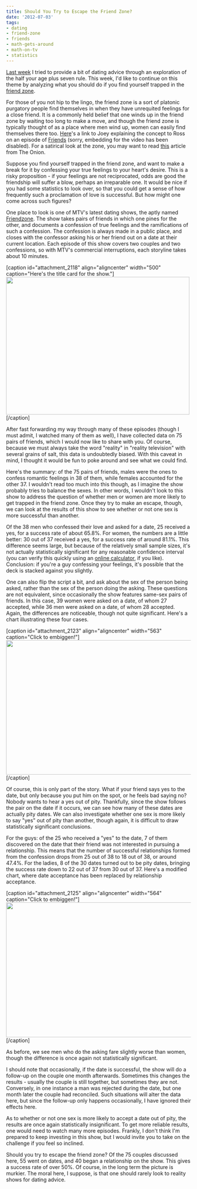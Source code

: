 ```yaml
---
title: Should You Try to Escape the Friend Zone?
date: '2012-07-03'
tags:
- dating
- friend-zone
- friends
- math-gets-around
- math-on-tv
- statistics
---
```


<a href="http://www.mathgoespop.com/2012/06/a-rule-for-summer-lovin.html">Last week</a> I tried to provide a bit of dating advice through an exploration of the half your age plus seven rule.  This week, I'd like to continue on this theme by analyzing what you should do if you find yourself trapped in the <a href="http://en.wikipedia.org/wiki/Friend_zone">friend zone</a>.

For those of you not hip to the lingo, the friend zone is a sort of platonic purgatory people find themselves in when they have unrequited feelings for a close friend.  It is a commonly held belief that one winds up in the friend zone by waiting too long to make a move, and though the friend zone is typically thought of as a place where men wind up, women can easily find themselves there too.  <a href="http://www.youtube.com/watch?v=4pnMWvbFpS8">Here</a>'s a link to Joey explaining the concept to Ross on an episode of <a href="http://en.wikipedia.org/wiki/Friends">Friends</a> (sorry, embedding for the video has been disabled).  For a satirical look at the zone, you may want to read <a href="http://www.theonion.com/articles/but-if-we-started-dating-it-would-ruin-our-friends,11473/">this</a> article from The Onion.

Suppose you find yourself trapped in the friend zone, and want to make a break for it by confessing your true feelings to your heart's desire.  This is a risky proposition - if your feelings are not reciprocated, odds are good the friendship will suffer a blow, perhaps an irreparable one.  It would be nice if you had some statistics to look over, so that you could get a sense of how frequently such a proclamation of love is successful.  But how might one come across such figures?

One place to look is one of MTV's latest dating shows, the aptly named <a href="http://www.mtv.com/shows/friendzone/series.jhtml">Friendzone</a>.  The show takes pairs of friends in which one pines for the other, and documents a confession of true feelings and the ramifications of such a confession.  The confession is always made in a public place, and closes with the confessor asking his or her friend out on a date at their current location.  Each episode of this show covers two couples and two confessions, so with MTV's commercial interruptions, each storyline takes about 10 minutes.

[caption id="attachment_2118" align="aligncenter" width="500" caption="Here&#39;s the title card for the show."]<a href="http://www.mtv.com/shows/friendzone/series.jhtml"><img class="size-full wp-image-2118" title="friendzone" src="http://www.mathgoespop.com/wp-content/uploads/2012/07/friendzone_500x375.jpg" alt="" width="500" height="375" /></a>[/caption]

After fast forwarding my way through many of these episodes (though I must admit, I watched many of them as well), I have collected data on 75 pairs of friends, which I would now like to share with you.  Of course, because we must always take the word "reality" in "reality television" with several grains of salt, this data is undoubtedly biased.  With this caveat in mind, I thought it would be fun to poke around and see what we could find.

Here's the summary: of the 75 pairs of friends, males were the ones to confess romantic feelings in 38 of them, while females accounted for the other 37.  I wouldn't read too much into this though, as I imagine the show probably tries to balance the sexes.  In other words, I wouldn't look to this show to address the question of whether men or women are more likely to get trapped in the friend zone.  Once they try to make an escape, though, we can look at the results of this show to see whether or not one sex is more successful than another.

Of the 38 men who confessed their love and asked for a date, 25 received a yes, for a success rate of about 65.8%.  For women, the numbers are a little better: 30 out of 37 received a yes, for a success rate of around 81.1%.  This difference seems large, but because of the relatively small sample sizes, it's not actually statistically significant for any reasonable confidence interval (you can verify this quickly using an <a href="http://www.mccallum-layton.co.uk/stats/ZTestTwoTailSampleSize.aspx">online calculator</a>, if you like).  Conclusion: if you're a guy confessing your feelings, it's possible that the deck is stacked against you slightly.

One can also flip the script a bit, and ask about the sex of the person being asked, rather than the sex of the person doing the asking.  These questions are not equivalent, since occasionally the show features same-sex pairs of friends.  In this case, 39 women were asked on a date, of whom 27 accepted, while 36 men were asked on a date, of whom 28 accepted.  Again, the differences are noticeable, though not quite significant.  Here's a chart illustrating these four cases.

[caption id="attachment_2123" align="aligncenter" width="563" caption="Click to embiggen!"]<a href="http://www.mathgoespop.com/wp-content/uploads/2012/07/Picture-12.png"><img class="size-full wp-image-2123" title="Date Accept/Reject Proportions" src="http://www.mathgoespop.com/wp-content/uploads/2012/07/Picture-12.png" alt="" width="563" height="366" /></a>[/caption]

Of course, this is only part of the story.  What if your friend says yes to the date, but only because you put him on the spot, or he feels bad saying no?  Nobody wants to hear a yes out of pity.  Thankfully, since the show follows the pair on the date if it occurs, we can see how many of these dates are actually pity dates.  We can also investigate whether one sex is more likely to say "yes" out of pity than another, though again, it is difficult to draw statistically significant conclusions.

For the guys: of the 25 who received a "yes" to the date, 7 of them discovered on the date that their friend was not interested in pursuing a relationship.  This means that the number of successful relationships formed from the confession drops from 25 out of 38 to 18 out of 38, or around 47.4%.  For the ladies, 8 of the 30 dates turned out to be pity dates, bringing the success rate down to 22 out of 37 from 30 out of 37.  Here's a modified chart, where date acceptance has been replaced by relationship acceptance.

[caption id="attachment_2125" align="aligncenter" width="564" caption="Click to embiggen!"]<a href="http://www.mathgoespop.com/wp-content/uploads/2012/07/Picture-13.png"><img class="size-full wp-image-2125 " title="Relationship Accept Proportions" src="http://www.mathgoespop.com/wp-content/uploads/2012/07/Picture-13.png" alt="" width="564" height="367" /></a>[/caption]

As before, we see men who do the asking fare slightly worse than women, though the difference is once again not statistically significant.

I should note that occasionally, if the date is successful, the show will do a follow-up on the couple one month afterwards.  Sometimes this changes the results - usually the couple is still together, but sometimes they are not.  Conversely, in one instance a man was rejected during the date, but one month later the couple had reconciled.  Such situations will alter the data here, but since the follow-up only happens occasionally, I have ignored their effects here.

As to whether or not one sex is more likely to accept a date out of pity, the results are once again statistically insignificant.  To get more reliable results, one would need to watch many more episodes.  Frankly, I don't think I'm prepared to keep investing in this show, but I would invite you to take on the challenge if you feel so inclined.

Should you try to escape the friend zone?  Of the 75 couples discussed here, 55 went on dates, and 40 began a relationship on the show.  This gives a success rate of over 50%.  Of course, in the long term the picture is murkier.  The moral here, I suppose, is that one should rarely look to reality shows for dating advice.
